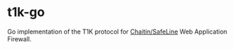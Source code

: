 # t1k-go

Go implementation of the T1K protocol for [Chaitin/SafeLine](https://github.com/chaitin/safeline) Web Application Firewall.


